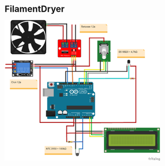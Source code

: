 # FilamentDryer

![FilamentDryer](https://github.com/dems3d/FilamentDryer/blob/master/FilamentDryer.png)
